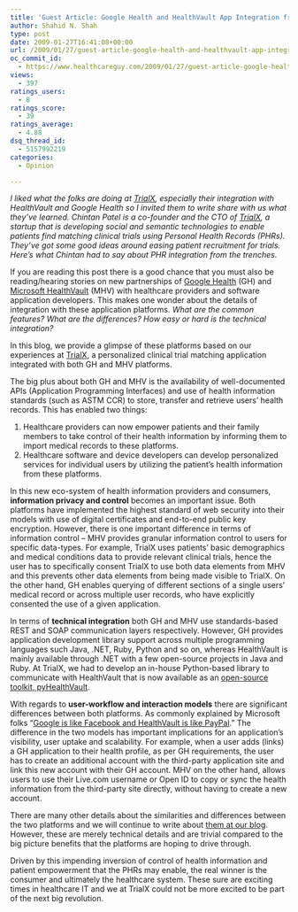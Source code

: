 ```yaml
---
title: 'Guest Article: Google Health and HealthVault App Integration from the trenches'
author: Shahid N. Shah
type: post
date: 2009-01-27T16:41:08+00:00
url: /2009/01/27/guest-article-google-health-and-healthvault-app-integration-from-the-trenches/
oc_commit_id:
  - https://www.healthcareguy.com/2009/01/27/guest-article-google-health-and-healthvault-app-integration-from-the-trenches/1478770433
views:
  - 397
ratings_users:
  - 8
ratings_score:
  - 39
ratings_average:
  - 4.88
dsq_thread_id:
  - 5157992219
categories:
  - Opinion

---
```

_I liked what the folks are doing at [TrialX][1], especially their integration with HealthVault and Google Health so I invited them to write share with us what they’ve learned. Chintan Patel is a co-founder and the CTO of_ [_TrialX_][1]_, a startup that is developing social and semantic technologies to enable patients find matching clinical trials using Personal Health Records (PHRs). They’ve got some good ideas around easing patient recruitment for trials. Here’s what Chintan had to say about PHR integration from the trenches._

If you are reading this post there is a good chance that you must also be reading/hearing stories on new partnerships of [Google Health][2] (GH) and [Microsoft HealthVault][3] (MHV) with healthcare providers and software application developers. This makes one wonder about the details of integration with these application platforms. _What are the common features? What are the differences?_ _How easy or hard is the technical integration?_

In this blog, we provide a glimpse of these platforms based on our experiences at [TrialX][4], a personalized clinical trial matching application integrated with both GH and MHV platforms. 

The big plus about both GH and MHV is the availability of well-documented APIs (Application Programming Interfaces) and use of health information standards (such as ASTM CCR) to store, transfer and retrieve users’ health records. This has enabled two things:

  1. Healthcare providers can now empower patients and their family members to take control of their health information by informing them to import medical records to these platforms. 
  2. Healthcare software and device developers can develop personalized services for individual users by utilizing the patient’s health information from these platforms. 

In this new eco-system of health information providers and consumers, **information privacy and control** becomes an important issue. Both platforms have implemented the highest standard of web security into their models with use of digital certificates and end-to-end public key encryption. However, there is one important difference in terms of information control – MHV provides granular information control to users for specific data-types. For example, TrialX uses patients’ basic demographics and medical conditions data to provide relevant clinical trials, hence the user has to specifically consent TrialX to use both data elements from MHV and this prevents other data elements from being made visible to TrialX. On the other hand, GH enables querying of different sections of a single users’ medical record or across multiple user records, who have explicitly consented the use of a given application. 

In terms of **technical integration** both GH and MHV use standards-based REST and SOAP communication layers respectively. However, GH provides application development library support across multiple programming languages such Java, .NET, Ruby, Python and so on, whereas HealthVault is mainly available through .NET with a few open-source projects in Java and Ruby. At TrialX, we had to develop an in-house Python-based library to communicate with HealthVault that is now available as an [open-source toolkit, pyHealthVault][5].

With regards to **user-workflow and interaction models** there are significant differences between both platforms. As commonly explained by Microsoft folks “[Google is like Facebook and HealthVault is like PayPal][6].” The difference in the two models has important implications for an application’s visibility, user uptake and scalability. For example, when a user adds (links) a GH application to their health profile, as per GH requirements, the user has to create an additional account with the third-party application site and link this new account with their GH account. MHV on the other hand, allows users to use their Live.com username or Open ID to copy or sync the health information from the third-party site directly, without having to create a new account.

There are many other details about the similarities and differences between the two platforms and we will continue to write about [them at our blog][7]. However, these are merely technical details and are trivial compared to the big picture benefits that the platforms are hoping to drive through. 

Driven by this impending inversion of control of health information and patient empowerment that the PHRs may enable, the real winner is the consumer and ultimately the healthcare system. These sure are exciting times in healthcare IT and we at TrialX could not be more excited to be part of the next big revolution.

 [1]: http://trialx.org
 [2]: http://google.com/health
 [3]: http://healthvault.com/
 [4]: http://trialx.org/
 [5]: http://code.google.com/p/pyhealthvault/
 [6]: http://www.crn.com/healthcare/212101164
 [7]: http://blog.trialx.org/